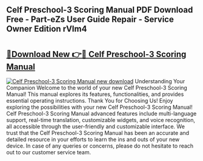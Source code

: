 ## Celf Preschool-3 Scoring Manual PDF Download Free - Part-eZs User Guide Repair - Service Owner Edition rVIm4

# <h2><a href="http://bc15255.oget.top/?id=Celf+Preschool-3+Scoring+Manual">🔗Download New 👉🔴 Celf Preschool-3 Scoring Manual</a></h2>

[![Celf Preschool-3 Scoring Manual new download](https://i.imgur.com/5g1atiW.png)](http://bc15255.oget.top/?id=Celf+Preschool-3+Scoring+Manual)
Understanding Your Companion Welcome to the world of your new Celf Preschool-3 Scoring Manual! This manual explores its features, functionalities, and provides essential operating instructions. Thank You for Choosing Us! Enjoy exploring the possibilities with your new Celf Preschool-3 Scoring Manual! Celf Preschool-3 Scoring Manual advanced features include multi-language support, real-time translation, customizable widgets, and voice recognition, all accessible through the user-friendly and customizable interface. We trust that the Celf Preschool-3 Scoring Manual has been an accurate and detailed resource in your efforts to learn the ins and outs of your new device. In case of any queries or concerns, please do not hesitate to reach out to our customer service team.
